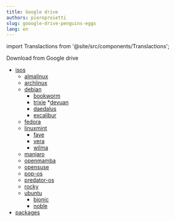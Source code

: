 ```yaml
---
title: Google drive
authors: pieroproietti
slug: gooogle-drive-penguins-eggs
lang: en
---
```

import Translactions from '@site/src/components/Translactions';

<Translactions />

Download from Google drive

* [isos](https://drive.google.com/drive/folders/19M7fDEebPZjEY4yHD79zSMWFndCPishN)
    * [almalinux](https://drive.google.com/drive/folders/1KVd6uRlX5bwICCCuWcX42uxHj3vJRK3T)
    * [archlinux](https://drive.google.com/drive/folders/1qWh-hWjldQpb6TWSDY9h8tKdD4VadkOr)
    * [debian](https://drive.google.com/drive/folders/116YqAq55PBfbzXM9wLvyT2OXKuQPpKZr)
      * [bookworm](https://drive.google.com/drive/folders/18QIqicyecLMuU1Zmb2E039gWawzZuy3e)
      * [trixie](https://drive.google.com/drive/folders/195I7mSh35kLhQ-39C7Lu7PvueJHx7jgh)
    *[devuan](https://drive.google.com/drive/folders/1cOpanKa-zRjwBi-1fwSCFf8JfmKfw40w)
      * [daedalus](https://drive.google.com/drive/folders/1EIuPNQbQf6iw0VUOgDZ2EAVhlpPzGFhh)
      * [excalibur](https://drive.google.com/drive/folders/1fi3PLk8LXJ4o4TLjIJR8wBDWzbxT_2__)
    * [fedora](https://drive.google.com/drive/folders/1B8am7G3FSxCD8rCLcyysDGTJD0GVUMhY)
    * [linuxmint](https://drive.google.com/drive/folders/1oK_NiS-RSylS-ynf5ILh8xCkhAUl2HJs)
      * [faye](https://drive.google.com/drive/folders/1RXBZvLCyIlcL8a9loZ03dLm5eGkEX1Mw)
      * [vera](https://drive.google.com/drive/folders/1UTTOTkIk3f-4Koj7pHitwjszOeMoSmlr)
      * [wilma](https://drive.google.com/drive/folders/1QTUAG1ZMMJdHDPV9z8OIdOTjUeImBk1G)
    * [manjaro](https://drive.google.com/drive/folders/18C14m9nZIlYLA7zayRzDcqpZUWMoixyU)
    * [openmamba](https://drive.google.com/drive/folders/1-7LbgkKIrp8hUFTbO3qGtPKzaHter6RM)
    * [opensuse](https://drive.google.com/drive/folders/1MzrJrEbx8RJiX2NIlbgoVojH7vtosaMo)
    * [pop-os](https://drive.google.com/drive/folders/1Ir-N1n5gbS8JaW5GMZYqLGomLaGb2k3j)
    * [predator-os](https://drive.google.com/drive/folders/1zuiY8zWKlxBWtXoNbALKiGaRvzFyRx3o)
    * [rocky](https://drive.google.com/drive/folders/1perjMEKAo5F-ezb2TXbae5dACstJ5VAl)
    * [ubuntu](https://drive.google.com/drive/folders/1zd-5istKS9eVHBcbXD7CL9T_UxjaKotQ)
      * [bionic](https://drive.google.com/drive/folders/18_8Rt4KrwFiUjrHwYJKucPK3dt03LIly)
      * [noble](https://drive.google.com/drive/folders/1F5RuX77B-Hc_sFoeOIWO1y4rlyY-J317)
* [packages](https://drive.google.com/drive/folders/14Z5dypw6XE5NVsAjSaOzjPny1QSJJKhj)


